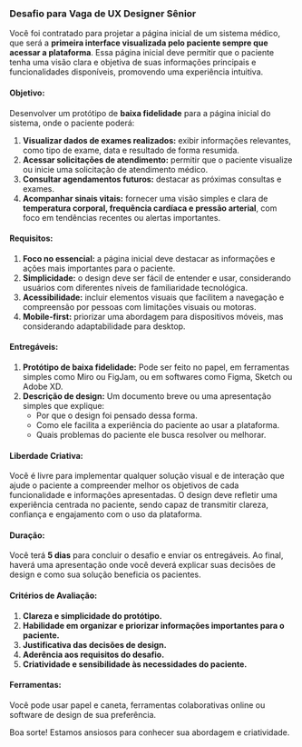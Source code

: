### Desafio para Vaga de UX Designer Sênior

Você foi contratado para projetar a página inicial de um sistema médico, que será a **primeira interface visualizada pelo paciente sempre que acessar a plataforma**. Essa página inicial deve permitir que o paciente tenha uma visão clara e objetiva de suas informações principais e funcionalidades disponíveis, promovendo uma experiência intuitiva.

#### Objetivo:
Desenvolver um protótipo de **baixa fidelidade** para a página inicial do sistema, onde o paciente poderá:

1. **Visualizar dados de exames realizados:** exibir informações relevantes, como tipo de exame, data e resultado de forma resumida.
2. **Acessar solicitações de atendimento:** permitir que o paciente visualize ou inicie uma solicitação de atendimento médico.
3. **Consultar agendamentos futuros:** destacar as próximas consultas e exames.
4. **Acompanhar sinais vitais:** fornecer uma visão simples e clara de **temperatura corporal, frequência cardíaca e pressão arterial**, com foco em tendências recentes ou alertas importantes.

#### Requisitos:
1. **Foco no essencial:** a página inicial deve destacar as informações e ações mais importantes para o paciente.
2. **Simplicidade:** o design deve ser fácil de entender e usar, considerando usuários com diferentes níveis de familiaridade tecnológica.
3. **Acessibilidade:** incluir elementos visuais que facilitem a navegação e compreensão por pessoas com limitações visuais ou motoras.
4. **Mobile-first:** priorizar uma abordagem para dispositivos móveis, mas considerando adaptabilidade para desktop.

#### Entregáveis:
1. **Protótipo de baixa fidelidade:** Pode ser feito no papel, em ferramentas simples como Miro ou FigJam, ou em softwares como Figma, Sketch ou Adobe XD.
2. **Descrição de design:** Um documento breve ou uma apresentação simples que explique:
    - Por que o design foi pensado dessa forma.
    - Como ele facilita a experiência do paciente ao usar a plataforma.
    - Quais problemas do paciente ele busca resolver ou melhorar.

#### Liberdade Criativa:
Você é livre para implementar qualquer solução visual e de interação que ajude o paciente a compreender melhor os objetivos de cada funcionalidade e informações apresentadas. O design deve refletir uma experiência centrada no paciente, sendo capaz de transmitir clareza, confiança e engajamento com o uso da plataforma.

#### Duração:
Você terá **5 dias** para concluir o desafio e enviar os entregáveis. Ao final, haverá uma apresentação onde você deverá explicar suas decisões de design e como sua solução beneficia os pacientes.

#### Critérios de Avaliação:
1. **Clareza e simplicidade do protótipo.**
2. **Habilidade em organizar e priorizar informações importantes para o paciente.**
3. **Justificativa das decisões de design.**
4. **Aderência aos requisitos do desafio.**
5. **Criatividade e sensibilidade às necessidades do paciente.**

#### Ferramentas:
Você pode usar papel e caneta, ferramentas colaborativas online ou software de design de sua preferência.

Boa sorte! Estamos ansiosos para conhecer sua abordagem e criatividade.